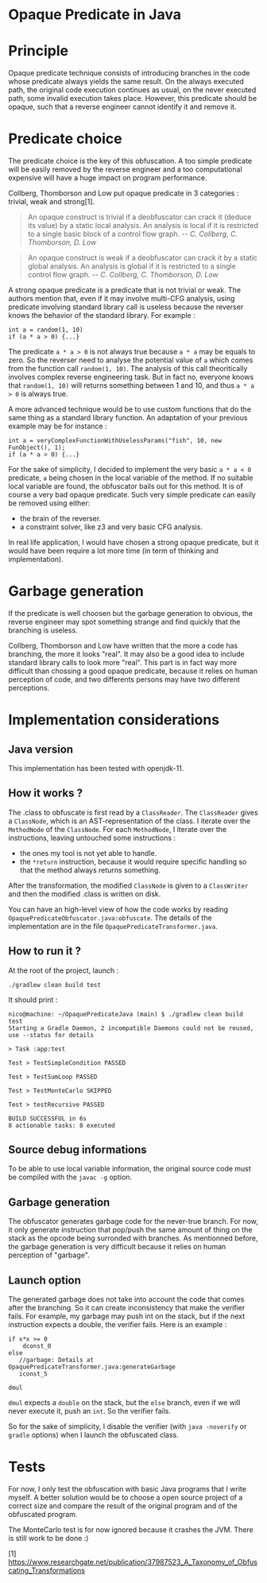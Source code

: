 # Opaque Predicate in Java

# Principle
Opaque predicate technique consists of introducing branches in the code whose predicate always yields the same result. On the always executed path, the original code execution continues as usual, on the never executed path, some invalid execution takes place. However, this predicate should be opaque, such that a reverse engineer cannot identify it and remove it.

# Predicate choice
The predicate choice is the key of this obfuscation. A too simple predicate will be easily removed by the reverse engineer and a too computational expensive will have a huge impact on program performance.

<!-- TODO: For the sake of simplicity, expliquer ici mon choix de prédicat -->

Collberg, Thomborson and Low put opaque predicate in 3 categories : trivial, weak and strong[1].

> An opaque construct is trivial if a deobfuscator can crack it (deduce its value) by a static local analysis. An analysis is local if it is restricted to a single basic block of a control flow graph.
> -- <cite>C. Collberg, C. Thomborson, D. Low</cite>

> An opaque construct is weak if a deobfuscator can crack it by a static global analysis. An analysis is global if it is restricted to a single control flow graph.
> -- <cite>C. Collberg, C. Thomborson, D. Low</cite>

A strong opaque predicate is a predicate that is not trivial or weak. The authors mention that, even if it may involve multi-CFG analysis, using predicate involving standard library call is useless because the reverser knows the behavior of the standard library. For example :

```
int a = random(1, 10)
if (a * a > 0) {...}
```
The predicate `a * a > 0` is not always true because `a * a` may be equals to zero. So the reverser need to analyse the potential value of `a`  which comes from the function call `random(1, 10)`. The analysis of this call theoritically involves complex reverse engineering task. But in fact no, everyone knows that `random(1, 10)` will returns something between 1 and 10, and thus `a * a > 0` is always true.

A more advanced technique would be to use custom functions that do the same thing as a standard library function. An adaptation of your previous example may be for instance :
```
int a = veryComplexFunctionWithUselessParams("fish", 10, new FunObject(), 1);
if (a * a > 0) {...}
```

For the sake of simplicity, I decided to implement the very basic `a * a < 0` predicate, `a` being chosen in the local variable of the method. If no suitable local variable are found, the obfuscator bails out for this method. It is of course a very bad opaque predicate. Such very simple predicate can easily be removed using either:

- the brain of the reverser.
- a constraint solver, like z3 and very basic CFG analysis.

In real life application, I would have chosen a strong opaque predicate, but it would have been require a lot more time (in term of thinking and implementation).

# Garbage generation
If the predicate is well choosen but the garbage generation to obvious, the reverse engineer may spot something strange and find quickly that the branching is useless.

Collberg, Thomborson and Low have written that the more a code has branching, the more it looks "real". It may also be a good idea to include standard library calls to look more "real". This part is in fact way more difficult than chossing a good opaque predicate, because it relies on human perception of code, and two differents persons may have two different perceptions.

# Implementation considerations

## Java version
This implementation has been tested with openjdk-11.

## How it works ?
The .class to obfuscate is first read by a `ClassReader`. The `ClassReader` gives a `ClassNode`, which is an AST-representation of the class. I iterate over the `MethodNode` of the `ClassNode`. For each `MethodNode`, I iterate over the instructions, leaving untouched some instructions :

- the ones my tool is not yet able to handle.
- the `*return` instruction, because it would require specific handling so that the method always returns something.

After the transformation, the modified `ClassNode` is given to a `ClassWriter` and then the modified .class is written on disk.

You can have an high-level view of how the code works by reading `OpaquePredicateObfuscator.java:obfuscate`. The details of the implementation are in the file `OpaquePredicateTransformer.java`.

## How to run it ?
At the root of the project, launch :
```
./gradlew clean build test
```

It should print :

```
nico@machine: ~/OpaquePredicateJava (main) $ ./gradlew clean build test
Starting a Gradle Daemon, 2 incompatible Daemons could not be reused, use --status for details

> Task :app:test

Test > TestSimpleCondition PASSED

Test > TestSumLoop PASSED

Test > TestMonteCarlo SKIPPED

Test > testRecursive PASSED

BUILD SUCCESSFUL in 6s
8 actionable tasks: 8 executed
```

## Source debug informations
To be able to use local variable information, the original source code must be compiled with the `javac -g` option.

## Garbage generation
The obfuscator generates garbage code for the never-true branch. For now, it only generate instruction that pop/push the same amount of thing on the stack as the opcode being surronded with branches. As mentionned before, the garbage generation is very difficult because it relies on human perception of "garbage".

## Launch option
The generated garbage does not take into account the code that comes after the branching. So it can create inconsistency that make the verifier fails. For example, my garbage may push int on the stack, but if the next instruction expects a double, the verifier fails. Here is an example :

```
if x*x >= 0
    dconst_0
else
   //garbage: Details at OpaquePredicateTransformer.java:generateGarbage
   iconst_5 

dmul
```

`dmul` expects a `double` on the stack, but the `else` branch, even if we will never execute it, push an `int`. So the verifier fails.

So for the sake of simplicity, I disable the verifier (with `java -noverify` or `gradle` options) when I launch the obfuscated class.

# Tests
For now, I only test the obfuscation with basic Java programs that I write myself. A better solution would be to choose a open source project of a correct size and compare the result of the original program and of the obfuscated program.

The MonteCarlo test is for now ignored because it crashes the JVM. There is still work to be done :)

[1] https://www.researchgate.net/publication/37987523_A_Taxonomy_of_Obfuscating_Transformations